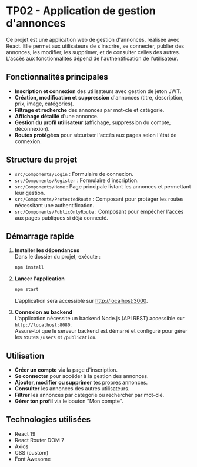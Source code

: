 # TP02 - Application de gestion d'annonces

Ce projet est une application web de gestion d'annonces, réalisée avec React. Elle permet aux utilisateurs de s'inscrire, se connecter, publier des annonces, les modifier, les supprimer, et de consulter celles des autres. L'accès aux fonctionnalités dépend de l'authentification de l'utilisateur.

## Fonctionnalités principales

- **Inscription et connexion** des utilisateurs avec gestion de jeton JWT.
- **Création, modification et suppression** d'annonces (titre, description, prix, image, catégories).
- **Filtrage et recherche** des annonces par mot-clé et catégorie.
- **Affichage détaillé** d'une annonce.
- **Gestion du profil utilisateur** (affichage, suppression du compte, déconnexion).
- **Routes protégées** pour sécuriser l'accès aux pages selon l'état de connexion.

## Structure du projet

- `src/Components/Login` : Formulaire de connexion.
- `src/Components/Register` : Formulaire d'inscription.
- `src/Components/Home` : Page principale listant les annonces et permettant leur gestion.
- `src/Components/ProtectedRoute` : Composant pour protéger les routes nécessitant une authentification.
- `src/Components/PublicOnlyRoute` : Composant pour empêcher l'accès aux pages publiques si déjà connecté.

## Démarrage rapide

1. **Installer les dépendances**  
   Dans le dossier du projet, exécute :
   ```sh
   npm install
   ```

2. **Lancer l'application**  
   ```sh
   npm start
   ```
   L'application sera accessible sur [http://localhost:3000](http://localhost:3000).

3. **Connexion au backend**  
   L'application nécessite un backend Node.js (API REST) accessible sur `http://localhost:8080`.  
   Assure-toi que le serveur backend est démarré et configuré pour gérer les routes `/users` et `/publication`.

## Utilisation

- **Créer un compte** via la page d'inscription.
- **Se connecter** pour accéder à la gestion des annonces.
- **Ajouter, modifier ou supprimer** tes propres annonces.
- **Consulter** les annonces des autres utilisateurs.
- **Filtrer** les annonces par catégorie ou rechercher par mot-clé.
- **Gérer ton profil** via le bouton "Mon compte".

## Technologies utilisées

- React 19
- React Router DOM 7
- Axios
- CSS (custom)
- Font Awesome